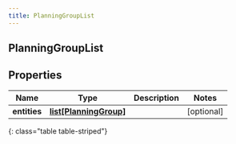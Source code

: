 ```yaml
---
title: PlanningGroupList
---
```

## PlanningGroupList

## Properties

|Name | Type | Description | Notes|
|------------ | ------------- | ------------- | -------------|
| **entities** | [**list[PlanningGroup]**](PlanningGroup.html) |  | [optional] |
{: class="table table-striped"}


